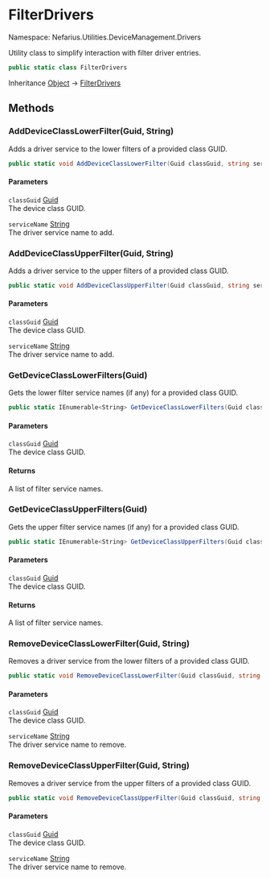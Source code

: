 # FilterDrivers

Namespace: Nefarius.Utilities.DeviceManagement.Drivers

Utility class to simplify interaction with filter driver entries.

```csharp
public static class FilterDrivers
```

Inheritance [Object](https://docs.microsoft.com/en-us/dotnet/api/system.object) → [FilterDrivers](./nefarius.utilities.devicemanagement.drivers.filterdrivers.md)

## Methods

### <a id="methods-adddeviceclasslowerfilter"/>**AddDeviceClassLowerFilter(Guid, String)**

Adds a driver service to the lower filters of a provided class GUID.

```csharp
public static void AddDeviceClassLowerFilter(Guid classGuid, string serviceName)
```

#### Parameters

`classGuid` [Guid](https://docs.microsoft.com/en-us/dotnet/api/system.guid)<br>
The device class GUID.

`serviceName` [String](https://docs.microsoft.com/en-us/dotnet/api/system.string)<br>
The driver service name to add.

### <a id="methods-adddeviceclassupperfilter"/>**AddDeviceClassUpperFilter(Guid, String)**

Adds a driver service to the upper filters of a provided class GUID.

```csharp
public static void AddDeviceClassUpperFilter(Guid classGuid, string serviceName)
```

#### Parameters

`classGuid` [Guid](https://docs.microsoft.com/en-us/dotnet/api/system.guid)<br>
The device class GUID.

`serviceName` [String](https://docs.microsoft.com/en-us/dotnet/api/system.string)<br>
The driver service name to add.

### <a id="methods-getdeviceclasslowerfilters"/>**GetDeviceClassLowerFilters(Guid)**

Gets the lower filter service names (if any) for a provided class GUID.

```csharp
public static IEnumerable<String> GetDeviceClassLowerFilters(Guid classGuid)
```

#### Parameters

`classGuid` [Guid](https://docs.microsoft.com/en-us/dotnet/api/system.guid)<br>
The device class GUID.

#### Returns

A list of filter service names.

### <a id="methods-getdeviceclassupperfilters"/>**GetDeviceClassUpperFilters(Guid)**

Gets the upper filter service names (if any) for a provided class GUID.

```csharp
public static IEnumerable<String> GetDeviceClassUpperFilters(Guid classGuid)
```

#### Parameters

`classGuid` [Guid](https://docs.microsoft.com/en-us/dotnet/api/system.guid)<br>
The device class GUID.

#### Returns

A list of filter service names.

### <a id="methods-removedeviceclasslowerfilter"/>**RemoveDeviceClassLowerFilter(Guid, String)**

Removes a driver service from the lower filters of a provided class GUID.

```csharp
public static void RemoveDeviceClassLowerFilter(Guid classGuid, string serviceName)
```

#### Parameters

`classGuid` [Guid](https://docs.microsoft.com/en-us/dotnet/api/system.guid)<br>
The device class GUID.

`serviceName` [String](https://docs.microsoft.com/en-us/dotnet/api/system.string)<br>
The driver service name to remove.

### <a id="methods-removedeviceclassupperfilter"/>**RemoveDeviceClassUpperFilter(Guid, String)**

Removes a driver service from the upper filters of a provided class GUID.

```csharp
public static void RemoveDeviceClassUpperFilter(Guid classGuid, string serviceName)
```

#### Parameters

`classGuid` [Guid](https://docs.microsoft.com/en-us/dotnet/api/system.guid)<br>
The device class GUID.

`serviceName` [String](https://docs.microsoft.com/en-us/dotnet/api/system.string)<br>
The driver service name to remove.
